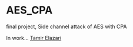 # AES_CPA
final project, Side channel attack of AES with CPA


In work...
[Tamir Elazari](https://www.linkedin.com/feed/)
